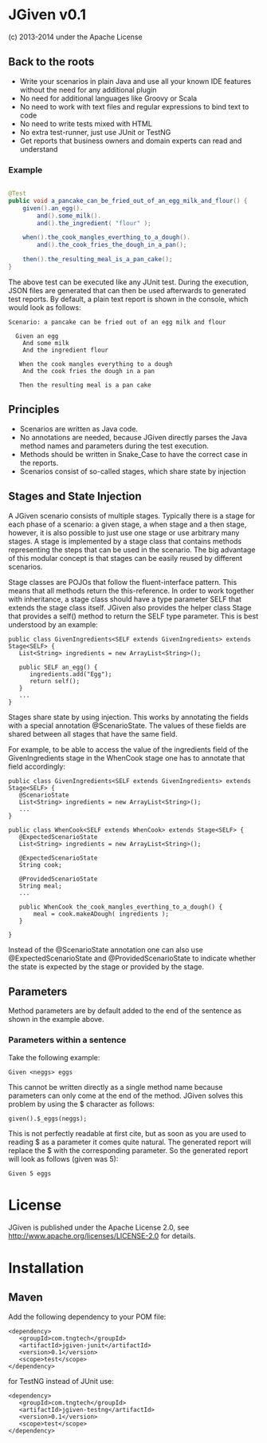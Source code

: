 # JGiven v0.1

(c) 2013-2014 under the Apache License

## Back to the roots

* Write your scenarios in plain Java and use all your known IDE features without the need for any additional plugin
* No need for additional languages like Groovy or Scala
* No need to work with text files and regular expressions to bind text to code
* No need to write tests mixed with HTML
* No extra test-runner, just use JUnit or TestNG
* Get reports that business owners and domain experts can read and understand

### Example

```Java

@Test
public void a_pancake_can_be_fried_out_of_an_egg_milk_and_flour() {
    given().an_egg().
        and().some_milk().
        and().the_ingredient( "flour" );

    when().the_cook_mangles_everthing_to_a_dough().
        and().the_cook_fries_the_dough_in_a_pan();

    then().the_resulting_meal_is_a_pan_cake();
}
```

The above test can be executed like any JUnit test.
During the execution, JSON files are generated that can then be used afterwards to generated test reports.
By default, a plain text report is shown in the console, which would look as follows:

```
Scenario: a pancake can be fried out of an egg milk and flour

  Given an egg
    And some milk
    And the ingredient flour

   When the cook mangles everything to a dough
    And the cook fries the dough in a pan

   Then the resulting meal is a pan cake
```

## Principles

* Scenarios are written as Java code.
* No annotations are needed, because JGiven directly parses the Java method names and parameters during the test execution.
* Methods should be written in Snake_Case to have the correct case in the reports.
* Scenarios consist of so-called stages, which share state by injection

## Stages and State Injection

A JGiven scenario consists of multiple stages. Typically there is a stage for each phase of a scenario: a given stage, a when stage and a then stage,
however, it is also possible to just use one stage or use arbitrary many stages.
A stage is implemented by a stage class that contains methods representing the steps that can be used in the scenario.
The big advantage of this modular concept is that stages can be easily reused by different scenarios.

Stage classes are POJOs that follow the fluent-interface pattern. This means that all methods return the this-reference.
In order to work together with inheritance, a stage class should have a type parameter SELF that extends the stage class itself.
JGiven also provides the helper class Stage that provides a self() method to return the SELF type parameter.
This is best understood by an example:

```
public class GivenIngredients<SELF extends GivenIngredients> extends Stage<SELF> {
   List<String> ingredients = new ArrayList<String>();

   public SELF an_egg() {
      ingredients.add("Egg");
      return self();
   }
   ...
}
```

Stages share state by using injection. This works by annotating the fields with a special annotation @ScenarioState.
The values of these fields are shared between all stages that have the same field.

For example, to be able to access the value of the ingredients field of the GivenIngredients stage in the WhenCook stage one has to annotate that field accordingly:

```
public class GivenIngredients<SELF extends GivenIngredients> extends Stage<SELF> {
   @ScenarioState
   List<String> ingredients = new ArrayList<String>();
   ...
}
```

```
public class WhenCook<SELF extends WhenCook> extends Stage<SELF> {
   @ExpectedScenarioState
   List<String> ingredients = new ArrayList<String>();

   @ExpectedScenarioState
   String cook;

   @ProvidedScenarioState
   String meal;
   ...

   public WhenCook the_cook_mangles_everthing_to_a_dough() {
       meal = cook.makeADough( ingredients );
   }

}
```

Instead of the @ScenarioState annotation one can also use @ExpectedScenarioState and @ProvidedScenarioState to indicate whether the state is
expected by the stage or provided by the stage.

## Parameters

Method parameters are by default added to the end of the sentence as shown in the example above.

### Parameters within a sentence

Take the following example:
```
Given <neggs> eggs
```
This cannot be written directly as a single method name because parameters can only come at the end of the method.
JGiven solves this problem by using the $ character as follows:
```
given().$_eggs(neggs);
```
This is not perfectly readable at first cite, but as soon as you are used to reading $ as a parameter it comes quite natural.
The generated report will replace the $ with the corresponding parameter.
So the generated report will look as follows (given <neggs> was 5):
```
Given 5 eggs
```

# License

JGiven is published under the Apache License 2.0, see
http://www.apache.org/licenses/LICENSE-2.0 for details.

# Installation

## Maven

Add the following dependency to your POM file:

```
<dependency>
   <groupId>com.tngtech</groupId>
   <artifactId>jgiven-junit</artifactId>
   <version>0.1</version>
   <scope>test</scope>
</dependency>
```

for TestNG instead of JUnit use:
```
<dependency>
   <groupId>com.tngtech</groupId>
   <artifactId>jgiven-testng</artifactId>
   <version>0.1</version>
   <scope>test</scope>
</dependency>
```
